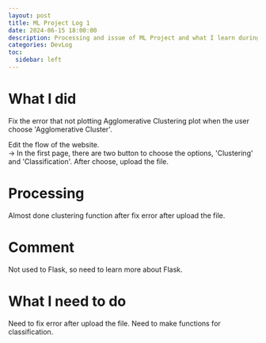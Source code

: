 ```yaml
---
layout: post
title: ML Project Log 1 
date: 2024-06-15 18:00:00
description: Processing and issue of ML Project and what I learn during this project
categories: DevLog
toc:
  sidebar: left
---
```


# What I did
Fix the error that not plotting Agglomerative Clustering plot when the user choose 'Agglomerative Cluster'.  
  
Edit the flow of the website.  
-> In the first page, there are two button to choose the options, 'Clustering' and 'Classification'. After choose, upload the file.
  
# Processing
Almost done clustering function after fix error after upload the file.
  
# Comment
Not used to Flask, so need to learn more about Flask.
  
# What I need to do
Need to fix error after upload the file.
Need to make functions for classification.